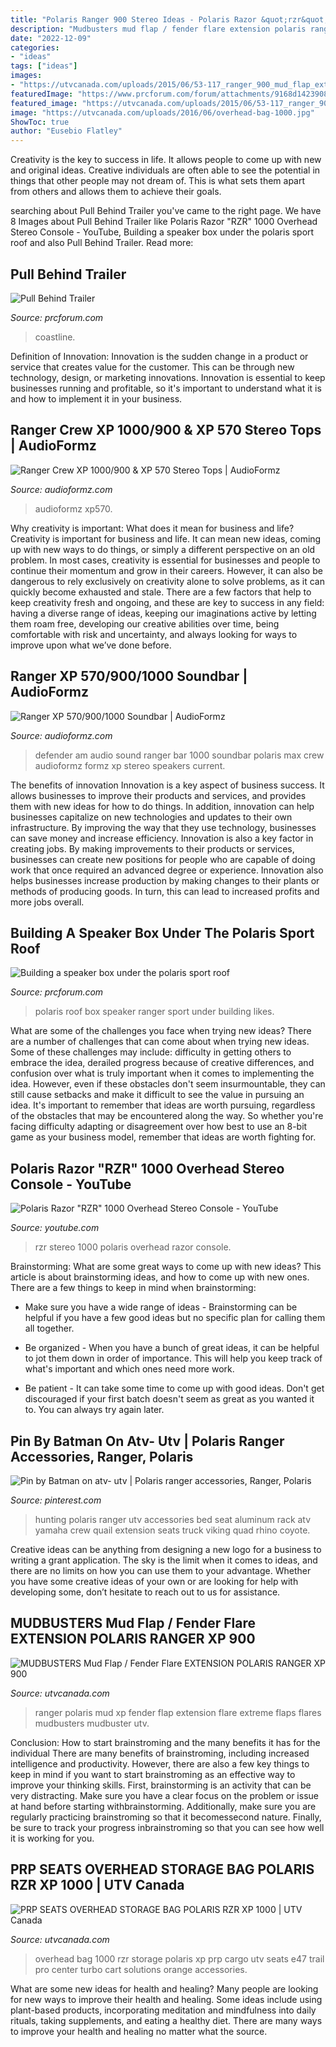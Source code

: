 ```yaml
---
title: "Polaris Ranger 900 Stereo Ideas - Polaris Razor &quot;rzr&quot; 1000 Overhead Stereo Console"
description: "Mudbusters mud flap / fender flare extension polaris ranger xp 900"
date: "2022-12-09"
categories:
- "ideas"
tags: ["ideas"]
images:
- "https://utvcanada.com/uploads/2015/06/53-117_ranger_900_mud_flap_extension-2.jpg"
featuredImage: "https://www.prcforum.com/forum/attachments/9168d1423908184-pull-behind-trailer-hunting-conversion-70.jpg"
featured_image: "https://utvcanada.com/uploads/2015/06/53-117_ranger_900_mud_flap_extension-2.jpg"
image: "https://utvcanada.com/uploads/2016/06/overhead-bag-1000.jpg"
ShowToc: true
author: "Eusebio Flatley"
---
```



Creativity is the key to success in life. It allows people to come up with new and original ideas. Creative individuals are often able to see the potential in things that other people may not dream of. This is what sets them apart from others and allows them to achieve their goals.

	

		
searching about Pull Behind Trailer you've came to the right page. We have 8 Images about Pull Behind Trailer like Polaris Razor &quot;RZR&quot; 1000 Overhead Stereo Console - YouTube, Building a speaker box under the polaris sport roof and also Pull Behind Trailer. Read more:
		
    
## Pull Behind Trailer

<img loading=lazy src="https://www.prcforum.com/forum/attachments/9168d1423908184-pull-behind-trailer-hunting-conversion-70.jpg" onerror="this.onerror=null;this.src='https://tse1.mm.bing.net/th?id=OIP.CG2nTrwMjMfHxciqi-7phgHaFj&amp;pid=15.1';" alt="Pull Behind Trailer">

_Source: prcforum.com_

>coastline. 

	

Definition of Innovation:
Innovation is the sudden change in a product or service that creates value for the customer. This can be through new technology, design, or marketing innovations. Innovation is essential to keep businesses running and profitable, so it's important to understand what it is and how to implement it in your business.

    
## Ranger Crew XP 1000/900 &amp; XP 570 Stereo Tops | AudioFormz

<img loading=lazy src="https://www.audioformz.com/wp-content/uploads/2016/01/149.jpg" onerror="this.onerror=null;this.src='https://tse3.mm.bing.net/th?id=OIP.wWbf1KRPX6y4sJCB15Qw5wHaE7&amp;pid=15.1';" alt="Ranger Crew XP 1000/900 &amp; XP 570 Stereo Tops | AudioFormz">

_Source: audioformz.com_

>audioformz xp570. 

	

Why creativity is important: What does it mean for business and life?
Creativity is important for business and life. It can mean new ideas, coming up with new ways to do things, or simply a different perspective on an old problem. In most cases, creativity is essential for businesses and people to continue their momentum and grow in their careers. However, it can also be dangerous to rely exclusively on creativity alone to solve problems, as it can quickly become exhausted and stale. There are a few factors that help to keep creativity fresh and ongoing, and these are key to success in any field: having a diverse range of ideas, keeping our imaginations active by letting them roam free, developing our creative abilities over time, being comfortable with risk and uncertainty, and always looking for ways to improve upon what we’ve done before.

    
## Ranger XP 570/900/1000 Soundbar | AudioFormz

<img loading=lazy src="https://www.audioformz.com/wp-content/uploads/2018/05/RNG1000SBLVL2-_background.jpg" onerror="this.onerror=null;this.src='https://tse4.mm.bing.net/th?id=OIP.QYLFakNa4VJ877zHWR8lcAHaF7&amp;pid=15.1';" alt="Ranger XP 570/900/1000 Soundbar | AudioFormz">

_Source: audioformz.com_

>defender am audio sound ranger bar 1000 soundbar polaris max crew audioformz formz xp stereo speakers current. 

	

The benefits of innovation
Innovation is a key aspect of business success. It allows businesses to improve their products and services, and provides them with new ideas for how to do things. In addition, innovation can help businesses capitalize on new technologies and updates to their own infrastructure. By improving the way that they use technology, businesses can save money and increase efficiency.
Innovation is also a key factor in creating jobs. By making improvements to their products or services, businesses can create new positions for people who are capable of doing work that once required an advanced degree or experience. Innovation also helps businesses increase production by making changes to their plants or methods of producing goods. In turn, this can lead to increased profits and more jobs overall.

    
## Building A Speaker Box Under The Polaris Sport Roof

<img loading=lazy src="http://www.prcforum.com/forum/attachments/38146d1461711372-building-speaker-box-under-polaris-sport-roof-image.jpeg" onerror="this.onerror=null;this.src='https://tse1.mm.bing.net/th?id=OIP.7fAbCgCcv5eDyKxWfeeSeAHaFj&amp;pid=15.1';" alt="Building a speaker box under the polaris sport roof">

_Source: prcforum.com_

>polaris roof box speaker ranger sport under building likes. 

	

What are some of the challenges you face when trying new ideas?
There are a number of challenges that can come about when trying new ideas. Some of these challenges may include: difficulty in getting others to embrace the idea, derailed progress because of creative differences, and confusion over what is truly important when it comes to implementing the idea. However, even if these obstacles don't seem insurmountable, they can still cause setbacks and make it difficult to see the value in pursuing an idea. It's important to remember that ideas are worth pursuing, regardless of the obstacles that may be encountered along the way. So whether you're facing difficulty adapting or disagreement over how best to use an 8-bit game as your business model, remember that ideas are worth fighting for.

    
## Polaris Razor &quot;RZR&quot; 1000 Overhead Stereo Console - YouTube

<img loading=lazy src="https://i.ytimg.com/vi/SWIOV1xkDpw/maxresdefault.jpg" onerror="this.onerror=null;this.src='https://tse4.mm.bing.net/th?id=OIP.MNfz5ue1xvbzvA0Zf5OgcgHaEK&amp;pid=15.1';" alt="Polaris Razor &quot;RZR&quot; 1000 Overhead Stereo Console - YouTube">

_Source: youtube.com_

>rzr stereo 1000 polaris overhead razor console. 

	

Brainstorming: What are some great ways to come up with new ideas?
This article is about brainstorming ideas, and how to come up with new ones. There are a few things to keep in mind when brainstorming: 
- Make sure you have a wide range of ideas - Brainstorming can be helpful if you have a few good ideas but no specific plan for calling them all together. 

- Be organized - When you have a bunch of great ideas, it can be helpful to jot them down in order of importance. This will help you keep track of what's important and which ones need more work. 

- Be patient - It can take some time to come up with good ideas. Don't get discouraged if your first batch doesn't seem as great as you wanted it to. You can always try again later.

    
## Pin By Batman On Atv- Utv | Polaris Ranger Accessories, Ranger, Polaris

<img loading=lazy src="https://i.pinimg.com/originals/31/0b/c7/310bc79157ad68ca1acbaa24529c3ec3.jpg" onerror="this.onerror=null;this.src='https://tse4.mm.bing.net/th?id=OIP.FG_K7LPL3YBmYK2q7sZNWAHaJ6&amp;pid=15.1';" alt="Pin by Batman on atv- utv | Polaris ranger accessories, Ranger, Polaris">

_Source: pinterest.com_

>hunting polaris ranger utv accessories bed seat aluminum rack atv yamaha crew quail extension seats truck viking quad rhino coyote. 

	

Creative ideas can be anything from designing a new logo for a business to writing a grant application. The sky is the limit when it comes to ideas, and there are no limits on how you can use them to your advantage. Whether you have some creative ideas of your own or are looking for help with developing some, don’t hesitate to reach out to us for assistance.

    
## MUDBUSTERS Mud Flap / Fender Flare EXTENSION POLARIS RANGER XP 900

<img loading=lazy src="https://utvcanada.com/uploads/2015/06/53-117_ranger_900_mud_flap_extension-2.jpg" onerror="this.onerror=null;this.src='https://tse1.mm.bing.net/th?id=OIP.3MfMZ6IbAATPxATPXY1aQwHaFj&amp;pid=15.1';" alt="MUDBUSTERS Mud Flap / Fender Flare EXTENSION POLARIS RANGER XP 900">

_Source: utvcanada.com_

>ranger polaris mud xp fender flap extension flare extreme flaps flares mudbusters mudbuster utv. 

	

Conclusion: How to start brainstroming and the many benefits it has for the individual
There are many benefits of brainstroming, including increased intelligence and productivity. However, there are also a few key things to keep in mind if you want to start brainstroming as an effective way to improve your thinking skills. First, brainstorming is an activity that can be very distracting. Make sure you have a clear focus on the problem or issue at hand before starting withbrainstorming. Additionally, make sure you are regularly practicing brainstroming so that it becomessecond nature. Finally, be sure to track your progress inbrainstroming so that you can see how well it is working for you.

    
## PRP SEATS OVERHEAD STORAGE BAG POLARIS RZR XP 1000 | UTV Canada

<img loading=lazy src="https://utvcanada.com/uploads/2016/06/overhead-bag-1000.jpg" onerror="this.onerror=null;this.src='https://tse2.mm.bing.net/th?id=OIP.wgNvbrdS5q895vVIGd0S-gHaFo&amp;pid=15.1';" alt="PRP SEATS OVERHEAD STORAGE BAG POLARIS RZR XP 1000 | UTV Canada">

_Source: utvcanada.com_

>overhead bag 1000 rzr storage polaris xp prp cargo utv seats e47 trail pro center turbo cart solutions orange accessories. 

	

What are some new ideas for health and healing?
Many people are looking for new ways to improve their health and healing. Some ideas include using plant-based products, incorporating meditation and mindfulness into daily rituals, taking supplements, and eating a healthy diet. There are many ways to improve your health and healing no matter what the source.


